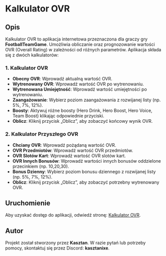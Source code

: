 # Kalkulator OVR

## Opis

Kalkulator OVR to aplikacja internetowa przeznaczona dla graczy gry **FootballTeamGame**. Umożliwia obliczanie oraz prognozowanie wartości OVR (Overall Rating) w zależności od różnych parametrów. Aplikacja składa się z dwóch kalkulatorów:

### 1. Kalkulator OVR

- **Obecny OVR**: Wprowadź aktualną wartość OVR.
- **Wytrenowany OVR**: Wprowadź wartość OVR po wytrenowaniu.
- **Wytrenowana Umiejętność**: Wprowadź wartość umiejętności po wytrenowaniu.
- **Zaangażowanie**: Wybierz poziom zaangażowania z rozwijanej listy (np. 5%, 7%, 12%).
- **Boosty**: Aktywuj różne boosty (Hero Drink, Hero Boost, Hero Voice, Team Boost) klikając odpowiednie przyciski.
- **Oblicz**: Kliknij przycisk „Oblicz”, aby zobaczyć końcowy wynik OVR.

### 2. Kalkulator Przyszłego OVR

- **Chciany OVR**: Wprowadź pożądaną wartość OVR.
- **OVR Przedmiotów**: Wprowadź wartość OVR przedmiotów.
- **OVR Slotów Kart**: Wprowadź wartość OVR slotów kart.
- **OVR Innych Bonusów**: Wprowadź wartości innych bonusów oddzielone przecinkiem (np. 10,20,30).
- **Bonus Dzienny**: Wybierz poziom bonusu dziennego z rozwijanej listy (np. 5%, 7%, 12%).
- **Oblicz**: Kliknij przycisk „Oblicz”, aby zobaczyć potrzebny wytrenowany OVR.

## Uruchomienie

Aby uzyskać dostęp do aplikacji, odwiedź stronę: [Kalkulator OVR](https://kasztanixe.github.io/Kalkulator-OVR).

## Autor

Projekt został stworzony przez **Kasztan**. W razie pytań lub potrzeby pomocy, skontaktuj się przez Discord: **kasztanixe**.